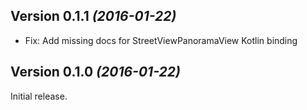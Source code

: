 ## Version 0.1.1 *(2016-01-22)*

* Fix: Add missing docs for StreetViewPanoramaView Kotlin binding

## Version 0.1.0 *(2016-01-22)*

Initial release.